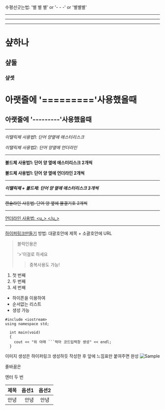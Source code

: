 수평선긋는법: '별 별 별' or '- - -' or '별별별'
* * *
- - -
***
# 샾하나
## 샾둘
### 샾셋

아랫줄에 '========='사용했을때
===============

아랫줄에 '---------'사용했을때
---------------
***

 *이탤릭체 사용법1: 단어 양옆에 애스터리스크*

 _이탤릭체 사용법2: 단어 양옆에 언더라인_
 ***
 **볼드체 사용법1: 단어 양 옆에 애스터리스크 2개씩**

 __볼드체 사용법1: 단어 양 옆에 언더라인 2개씩__
 ***
***이탤릭체 + 볼드체: 단어 양 옆에 애스터리스크 3개씩***
***
 ~~캔슬라인 사용법: 단어 양 옆에 물결기호 2개씩~~
 ***
<U>언더라인 사용법: <u_> </u_> </u>
***

 [하이퍼링크만들기](http://www.dogdrip.net/dvs/b/i/18/05/01/78/555/088/162/aebdca1ea57e79f5b02d9bafe405dd48.jpg)
방법: 대괄호안에 제목 + 소괄호안에 URL


>블럭인용은
>
>'>'이걸로 하세요
> >중복사용도 가능!

1. 첫 번째
1. 두 번째
1. 세 번째


- 하이픈을 이용하여
- 순서없는 리스트
- 생성 가능

```
#include <iostream>
using namespace std;

  int main(void)
  {
    cout << "위 아래 ```박아 코드입력창 생성" << endl;
  }
```

이미지 생성은 하이퍼링크 생성하듯 작성한 후 앞에 느낌표만 붙여주면 완성
![Sample](http://www.dogdrip.net/dvs/b/i/18/05/01/78/555/088/162/aebdca1ea57e79f5b02d9bafe405dd48.jpg)

줄바꿈은

엔터 두 번



|제목|옵션1|옵션2|
|:---|---:|:---:|
|안녕|안녕|안녕|
